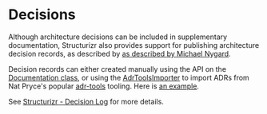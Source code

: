 # Decisions

Although architecture decisions can be included in supplementary documentation, Structurizr also provides support for publishing architecture decision records, as described by [as described by Michael Nygard](http://thinkrelevance.com/blog/2011/11/15/documenting-architecture-decisions).

Decision records can either created manually using the API on the [Documentation class](https://github.com/structurizr/java/blob/master/structurizr-core/src/com/structurizr/documentation/Documentation.java), or using the [AdrToolsImporter](https://github.com/structurizr/java-extensions/blob/master/structurizr-adr-tools/src/com/structurizr/documentation/AdrToolsImporter.java) to import ADRs from Nat Pryce's popular [adr-tools](https://github.com/npryce/adr-tools) tooling. Here is [an example](https://github.com/structurizr/java/blob/master/structurizr-examples/src/com/structurizr/example/AdrTools.java).

See [Structurizr - Decision Log](https://structurizr.com/help/decision-log) for more details.